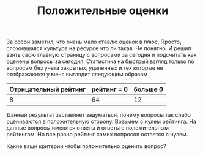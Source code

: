 ﻿---
title: "Положительные оценки"
se.owner.user_id: 209304
se.owner.display_name: "Dmitry"
se.owner.link: "https://ru.meta.stackoverflow.com/users/209304/dmitry"
se.link: "https://ru.meta.stackoverflow.com/questions/11721/%d0%9f%d0%be%d0%bb%d0%be%d0%b6%d0%b8%d1%82%d0%b5%d0%bb%d1%8c%d0%bd%d1%8b%d0%b5-%d0%be%d1%86%d0%b5%d0%bd%d0%ba%d0%b8"
se.question_id: 11721
se.post_type: question
---
<p>За собой заметил, что очень мало ставлю оценок в плюс. Просто, сложившаяся культура на ресурсе что ли такая. Не понятно. И решил взять свою главную страницу с вопросами за сегодня и подсчитать как оценены вопросы за сегодня. Статистика на быстрый взгляд только по вопросам без учета закрытых, удаленных и тех которые не отображаются у меня выглядит следующим образом</p>
<div class="s-table-container">
<table class="s-table">
<thead>
<tr>
<th>Отрицательный рейтинг</th>
<th>рейтинг = 0</th>
<th>больше 0</th>
</tr>
</thead>
<tbody>
<tr>
<td>8</td>
<td>64</td>
<td>12</td>
</tr>
</tbody>
</table>
</div>
<p>Данный результат заставляет задуматься, почему вопросы так слабо оцениваются в положительную сторону. Возьмем с нулем рейтинга. На данные вопросы имеются ответы и ответы с положительным рейтингом. Но все равно рейтинг самих вопросов остается с нулем.</p>
<p>Какие ваши критерии чтобы положительно оценить вопрос?</p>
